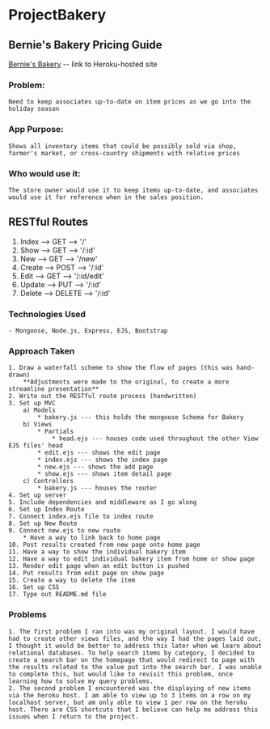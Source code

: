 # ProjectBakery

## Bernie's Bakery Pricing Guide

[Bernie's Bakery](https://q-bakery.herokuapp.com/) -- link to Heroku-hosted site

### Problem:
    Need to keep associates up-to-date on item prices as we go into the holiday season
### App Purpose:
    Shows all inventory items that could be possibly sold via shop, farmer's market, or cross-country shipments with relative prices
### Who would use it:
    The store owner would use it to keep items up-to-date, and associates would use it for reference when in the sales position.

## RESTful Routes
1. Index --> GET --> '/'
2. Show --> GET --> '/:id'
3. New --> GET --> '/new'
4. Create --> POST --> '/:id'
5. Edit --> GET --> '/:id/edit'
6. Update --> PUT --> '/:id'
7. Delete --> DELETE --> '/:id'

### Technologies Used
    - Mongoose, Node.js, Express, EJS, Bootstrap

### Approach Taken
    1. Draw a waterfall scheme to show the flow of pages (this was hand-drawn)
        **Adjustments were made to the original, to create a more streamline presentation**
    2. Write out the RESTful route process (handwritten)
    3. Set up MVC
        a) Models
            * bakery.js --- this holds the mongoose Schema for Bakery
        b) Views
            * Partials
                * head.ejs --- houses code used throughout the other View EJS files' head
            * edit.ejs --- shows the edit page
            * index.ejs --- shows the index page 
            * new.ejs --- shows the add page
            * show.ejs --- shows item detail page
        c) Controllers
            * bakery.js --- houses the router
    4. Set up server
    5. Include dependencies and middleware as I go along
    6. Set up Index Route
    7. Connect index.ejs file to index route
    8. Set up New Route
    9. Connect new.ejs to new route
        * Have a way to link back to home page
    10. Post results created from new page onto home page
    11. Have a way to show the individual bakery item
    12. Have a way to edit individual bakery item from home or show page
    13. Render edit page when an edit button is pushed
    14. Put results from edit page on show page
    15. Create a way to delete the item
    16. Set up CSS
    17. Type out README.md file

### Problems
    1. The first problem I ran into was my original layout. I would have had to create other views files, and the way I had the pages laid out, I thought it would be better to address this later when we learn about relational databases. To help search items by category, I decided to create a search bar on the homepage that would redirect to page with the results related to the value put into the search bar. I was unable to complete this, but would like to revisit this problem, once learning how to solve my query problems.
    2. The second problem I encountered was the displaying of new items via the heroku host. I am able to view up to 3 items on a row on my localhost server, but am only able to view 1 per row on the heroku host. There are CSS shortcuts that I believe can help me address this issues when I return to the project.